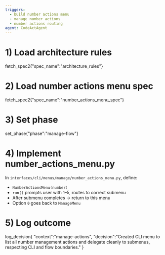 ```yaml
---
triggers:
  - build number actions menu
  - manage number actions
  - number actions routing
agent: CodeActAgent
---
```


# 1) Load architecture rules
fetch_spec2{"spec_name":"architecture_rules"}

# 2) Load number actions menu spec
fetch_spec2{"spec_name":"number_actions_menu_spec"}

# 3) Set phase
set_phase{"phase":"manage-flow"}

# 4) Implement number_actions_menu.py
In `interfaces/cli/menus/manage/number_actions_menu.py`, define:
- `NumberActionsMenu(number)`
- `run()` prompts user with 1–5, routes to correct submenu
- After submenu completes → return to this menu
- Option `0` goes back to `ManageMenu`

# 5) Log outcome
log_decision{
  "context":"manage-actions",
  "decision":"Created CLI menu to list all number management actions and delegate cleanly to submenus, respecting CLI and flow boundaries."
}
